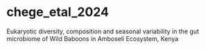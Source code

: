 # chege_etal_2024
Eukaryotic diversity, composition and seasonal variability in the gut microbiome of Wild Baboons in Amboseli Ecosystem, Kenya
